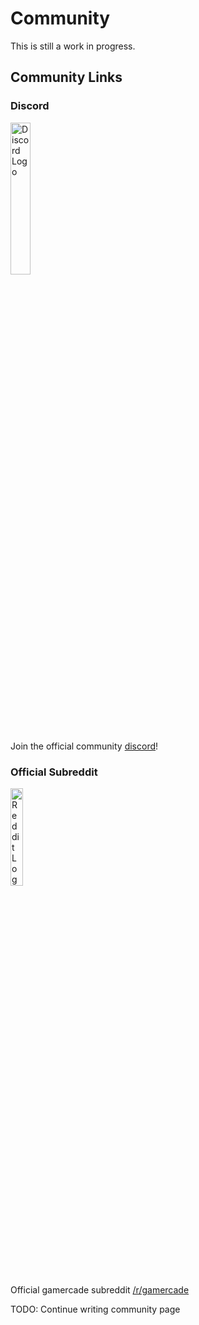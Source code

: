 # Community

This is still a work in progress.

## Community Links

### Discord

<a href='https://discord.gg/Qafv2Fpt5j'>
    <img src='/img/Discord-Logo+Wordmark-Color.svg'
        alt='Discord Logo'
        width='25%'
        height='auto'
    />
</a>

Join the official community [discord](https://discord.gg/Qafv2Fpt5j)!

### Official Subreddit

<a href='https://reddit.com/r/gamercade'>
    <img src='/img/Reddit_Mark_OnDark.svg'
        alt='Reddit Logo'
        width='20%'
        height='auto'
    />
</a>

Official gamercade subreddit [/r/gamercade](https://reddit.com/r/gamercade/)

TODO: Continue writing community page

